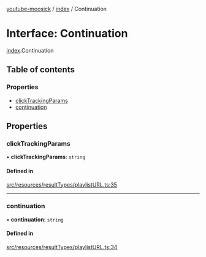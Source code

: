 [youtube-moosick](../README.md) / [index](../modules/index.md) / Continuation

# Interface: Continuation

[index](../modules/index.md).Continuation

## Table of contents

### Properties

- [clickTrackingParams](index.Continuation.md#clicktrackingparams)
- [continuation](index.Continuation.md#continuation)

## Properties

### clickTrackingParams

• **clickTrackingParams**: `string`

#### Defined in

[src/resources/resultTypes/playlistURL.ts:35](https://github.com/EvasiveXkiller/youtube-moosick/blob/03ff0d5/src/resources/resultTypes/playlistURL.ts#L35)

___

### continuation

• **continuation**: `string`

#### Defined in

[src/resources/resultTypes/playlistURL.ts:34](https://github.com/EvasiveXkiller/youtube-moosick/blob/03ff0d5/src/resources/resultTypes/playlistURL.ts#L34)
